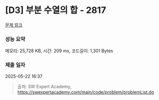 # [D3] 부분 수열의 합 - 2817 

[문제 링크](https://swexpertacademy.com/main/code/problem/problemDetail.do?contestProbId=AV7IzvG6EksDFAXB) 

### 성능 요약

메모리: 25,728 KB, 시간: 209 ms, 코드길이: 1,301 Bytes

### 제출 일자

2025-05-22 16:37



> 출처: SW Expert Academy, https://swexpertacademy.com/main/code/problem/problemList.do